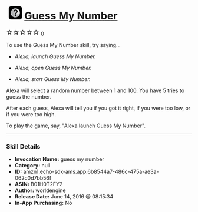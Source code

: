 # &nbsp;<img src="skill_icon" alt="Guess My Number icon" width="36"> [Guess My Number](http://alexa.amazon.com/#skills/amzn1.echo-sdk-ams.app.6b8544a7-486c-475a-ae3a-062c0d7bb56f)
![0 stars](../../images/ic_star_border_black_18dp_1x.png)![0 stars](../../images/ic_star_border_black_18dp_1x.png)![0 stars](../../images/ic_star_border_black_18dp_1x.png)![0 stars](../../images/ic_star_border_black_18dp_1x.png)![0 stars](../../images/ic_star_border_black_18dp_1x.png) 0

To use the Guess My Number skill, try saying...

* *Alexa, launch Guess My Number.*

* *Alexa, open Guess My Number.*

* *Alexa, start Guess My Number.*

Alexa will select a random number between 1 and 100. You have 5 tries to guess the number.

After each guess, Alexa will tell you if you got it right, if you were too low, or if you were too high. 

To play the game, say, "Alexa launch Guess My Number".

***

### Skill Details

* **Invocation Name:** guess my number
* **Category:** null
* **ID:** amzn1.echo-sdk-ams.app.6b8544a7-486c-475a-ae3a-062c0d7bb56f
* **ASIN:** B01H0T2FY2
* **Author:** worldengine
* **Release Date:** June 14, 2016 @ 08:15:34
* **In-App Purchasing:** No
